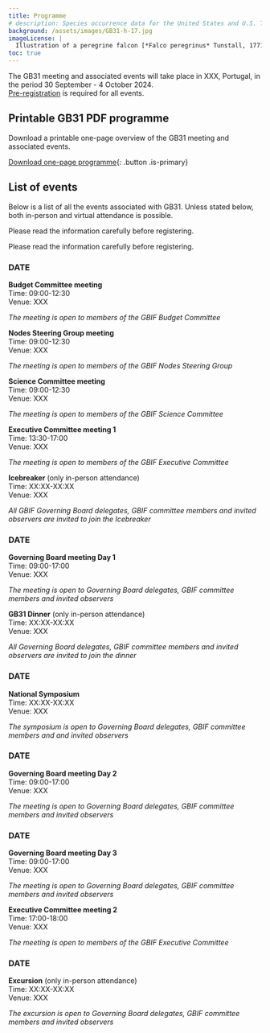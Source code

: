 ```yaml
---
title: Programme
# description: Species occurrence data for the United States and U.S. Territories.
background: /assets/images/GB31-h-17.jpg
imageLicense: |
  Illustration of a peregrine falcon [*Falco peregrinus* Tunstall, 1771](https://www.gbif.org/species/2481047) from The birds of Shakespeare. Glasgow: James Maclehose and sons, 1916. Via [flickr](https://flic.kr/p/2m6MZjC)
toc: true
---
```


The GB31 meeting and associated events will take place in XXX, Portugal, in the period 30 September - 4 October 2024.   
[Pre-registration](/registration) is required for all events. 


## Printable GB31 PDF programme

Download a printable one-page overview of the GB31 meeting and associated events.

[Download one-page programme](/assets/documents/programme.pdf){: .button .is-primary}

## List of events
Below is a list of all the events associated with GB31. Unless stated below, both in-person and virtual attendance is possible.

Please read the information carefully before registering.
 

Please read the information carefully before registering. 

### DATE

**Budget Committee meeting**  
Time: 09:00-12:30   
Venue: XXX   

*The meeting is open to members of the GBIF Budget Committee*

**Nodes Steering Group meeting**  
Time: 09:00-12:30   
Venue: XXX 

*The meeting is open to members of the GBIF Nodes Steering Group*

**Science Committee meeting**  
Time: 09:00-12:30   
Venue: XXX   

*The meeting is open to members of the GBIF Science Committee*

**Executive Committee meeting 1**  
Time: 13:30-17:00  
Venue: XXX    

*The meeting is open to members of the GBIF Executive Committee*

**Icebreaker** (only in-person attendance)   
Time: XX:XX-XX:XX   
Venue: XXX  

*All GBIF Governing Board delegates, GBIF committee members and invited observers are invited to join the Icebreaker*

### DATE
**Governing Board meeting Day 1**  
Time: 09:00-17:00   
Venue: XXX  

*The meeting is open to Governing Board delegates, GBIF committee members and invited observers*

**GB31 Dinner** (only in-person attendance)     
Time: XX:XX-XX:XX   
Venue: XXX  

*All Governing Board delegates, GBIF committee members and invited observers are invited to join the dinner*

### DATE
**National Symposium**    
Time: XX:XX-XX:XX   
Venue: XXX  

*The symposium is open to Governing Board delegates, GBIF committee members and and invited observers*  
### DATE
**Governing Board meeting Day 2**  
Time: 09:00-17:00   
Venue: XXX  

*The meeting is open to Governing Board delegates, GBIF committee members and invited observers*  

### DATE
**Governing Board meeting Day 3**  
Time: 09:00-17:00   
Venue: XXX  

*The meeting is open to Governing Board delegates, GBIF committee members and invited observers*  

**Executive Committee meeting 2**  
Time: 17:00-18:00   
Venue: XXX  

*The meeting is open to members of the GBIF Executive Committee* 

### DATE
**Excursion** (only in-person attendance)  
Time: XX:XX-XX:XX   
Venue: XXX  

*The excursion is open to Governing Board delegates, GBIF committee members and invited observers*  



